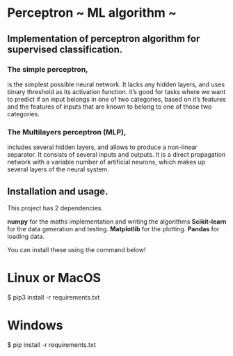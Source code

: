 # Perceptron ~ ML algorithm ~

## Implementation of perceptron algorithm for supervised classification.

### The simple perceptron, 
is the simplest possible neural network. It lacks any hidden layers,
and uses binary threshold as its activation function. it’s good for tasks where we
want to predict if an input belongs in one of two categories, based on it’s features
and the features of inputs that are known to belong to one of those two categories.

### The Multilayers perceptron (MLP),
includes several hidden layers, and allows to produce a non-linear separator. It 
consists of several inputs and outputs. It is a direct propagation network with a 
variable number of artificial neurons, which makes up several layers of the neural system.

## Installation and usage.
This project has 2 dependencies.

**numpy** for the maths implementation and writing the algorithms
**Scikit-learn** for the data generation and testing.
**Matplotlib** for the plotting.
**Pandas** for loading data.

You can install these using the command below!

# Linux or MacOS
$ pip3 install -r requirements.txt

# Windows
$ pip install -r requirements.txt
